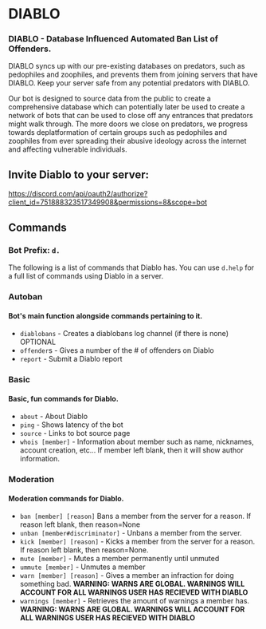 # DIABLO
### DIABLO - Database Influenced Automated Ban List of Offenders. 
DIABLO syncs up with our pre-existing databases on predators, such as pedophiles and zoophiles, and prevents them from joining servers that have DIABLO. 
Keep your server safe from  any potential predators with DIABLO.

Our bot is designed to source data from the public to create a comprehensive database which can potentially later be used to create a network of bots that can be used to close off any entrances that predators might walk through. The more doors we close on predators, we progress towards deplatformation of certain groups such as pedophiles and zoophiles from ever spreading their abusive ideology across the internet and affecting vulnerable individuals.

## Invite Diablo to your server:
https://discord.com/api/oauth2/authorize?client_id=751888323517349908&permissions=8&scope=bot

## Commands
### Bot Prefix: `d.`
The following is a list of commands that Diablo has. You can use `d.help` for a full list of commands using Diablo in a server.
### Autoban
#### Bot's main function alongside commands pertaining to it.
- `diablobans` - Creates a diablobans log channel (if there is none) OPTIONAL
- `offender`s - Gives a number of the # of offenders on Diablo
- `report` - Submit a Diablo report

### Basic
#### Basic, fun commands for Diablo.
- `about` - About Diablo
- `ping` - Shows latency of the bot
- `source` - Links to bot source page
- `whois [member]` - Information about member such as name, nicknames, account creation, etc... If member left blank, then it will show author information.

### Moderation
#### Moderation commands for Diablo.
- `ban [member] [reason]` Bans a member from the server for a reason. If reason left blank, then reason=None
- `unban [member#discriminator]` - Unbans a member from the server.
- `kick [member] [reason]` - Kicks a member from the server for a reason. If reason left blank, then reason=None.
- `mute [member]` - Mutes a member permanently until unmuted
- `ummute [member]` - Unmutes a member
- `warn [member] [reason]` - Gives a member an infraction for doing something bad. **WARNING: WARNS ARE GLOBAL. WARNINGS WILL ACCOUNT FOR ALL WARNINGS USER HAS RECIEVED WITH DIABLO**
- `warnings [member]` - Retrieves the amount of warnings a member has. **WARNING: WARNS ARE GLOBAL. WARNINGS WILL ACCOUNT FOR ALL WARNINGS USER HAS RECIEVED WITH DIABLO**
